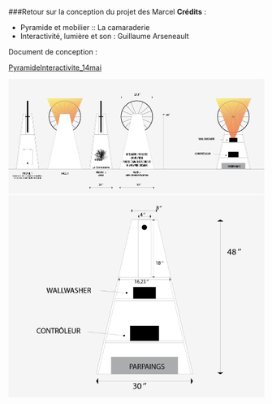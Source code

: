 ###Retour sur la conception du projet des Marcel
**Crédits** :
   
* Pyramide et mobilier :: La camaraderie 
* Interactivité, lumière et son : Guillaume Arseneault

Document de conception : 

[PyramideInteractivite_14mai](http://github.com/gllmAR/velokino/raw/gh_pages/_posts/assets/pyramideInteractivite_14mai.pdf)

![image](http://raw.githubusercontent.com/gllmAR/velokino/gh-pages/_posts/assets/demoStruct1.png)
![image](http://raw.githubusercontent.com/gllmAR/velokino/gh-pages/_posts/assets/demoStruct3.png)
